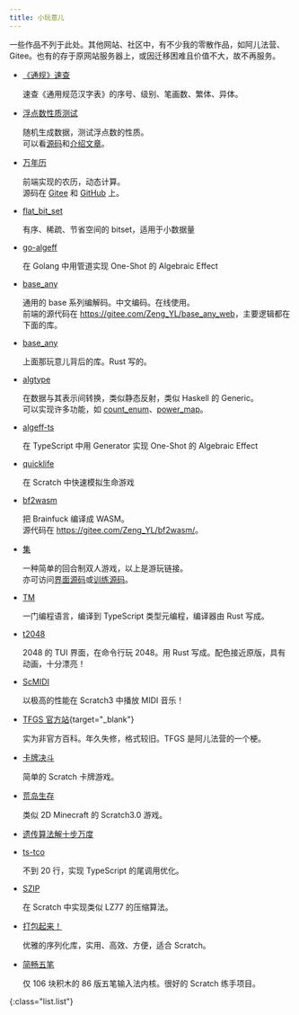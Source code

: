 ```yaml
---
title: 小玩意儿
---
```


一些作品不列于此处。其他网站、社区中，有不少我的零散作品，如阿儿法营、Gitee。也有的存于原网站服务器上，或因迁移困难且价值不大，故不再服务。

- [《通规》速查](./tgdict)

  速查《通用规范汉字表》的序号、级别、笔画数、繁体、异体。

- [浮点数性质测试](./numtest)

  随机生成数据，测试浮点数的性质。  
  可以看[源码](https://gitee.com/Zeng_YL/numtest)和[介绍文章](../blog/numtest)。

- [万年历](./wannianli)

  前端实现的农历，动态计算。  
  源码在 [Gitee](https://gitee.com/Zeng_YL/wannianli) 和 [GitHub](https://github.com/zeng-y-l/wannianli) 上。

- [flat_bit_set](https://lib.rs/crates/flat_bit_set)

  有序、稀疏、节省空间的 bitset，适用于小数据量

- [go-algeff](https://gitee.com/Zeng_YL/go-algeff)

  在 Golang 中用管道实现 One-Shot 的 Algebraic Effect

- [base_any](./baseany)

  通用的 base 系列编解码。中文编码。在线使用。  
  前端的源代码在 <https://gitee.com/Zeng_YL/base_any_web>，主要逻辑都在下面的库。

- [base_any](https://lib.rs/crates/base_any)

  上面那玩意儿背后的库。Rust 写的。

- [algtype](https://lib.rs/crates/algtype)

  在数据与其表示间转换，类似静态反射，类似 Haskell 的 Generic。  
  可以实现许多功能，如 [count_enum](https://lib.rs/crates/count_enum)、[power_map](https://lib.rs/crates/power_map)。

- [algeff-ts](https://gitee.com/Zeng_YL/algeff-ts)

  在 TypeScript 中用 Generator 实现 One-Shot 的 Algebraic Effect

- [quicklife](https://gitblock.cn/Projects/1313150/)

  在 Scratch 中快速模拟生命游戏

- [bf2wasm](./bf2wasm)

  把 Brainfuck 编译成 WASM。  
  源代码在 <https://gitee.com/Zeng_YL/bf2wasm/>。

- [集](/ji/)

  一种简单的回合制双人游戏，以上是游玩链接。  
  亦可访问[界面源码](https://gitee.com/Zeng_YL/ji-gui)或[训练源码](https://gitee.com/Zeng_YL/ji-train)。

- [TM](https://gitee.com/Zeng_YL/tm)

  一门编程语言，编译到 TypeScript 类型元编程，编译器由 Rust 写成。

- [t2048](https://gitee.com/Zeng_YL/t2048)

  2048 的 TUI 界面，在命令行玩 2048。用 Rust 写成。配色接近原版，具有动画，十分漂亮！

- [ScMIDI](./scmidi)

  以极高的性能在 Scratch3 中播放 MIDI 音乐！

- [TFGS 官方站](../TFGS/){target="_blank"}

  实为非官方百科。年久失修，格式较旧。TFGS 是阿儿法营的一个梗。

- [卡牌决斗](https://gitblock.cn/Projects/828346)

  简单的 Scratch 卡牌游戏。

- [荒岛生存](./schdsc/)

  类似 2D Minecraft 的 Scratch3.0 游戏。

- [遗传算法解十步万度](https://gitee.com/Zeng_YL/ten-steps-10000-degrees)

- [ts-tco](https://gitee.com/Zeng_YL/ts-tco)

  不到 20 行，实现 TypeScript 的尾调用优化。

- [SZIP](https://gitblock.cn/Projects/1020069)

  在 Scratch 中实现类似 LZ77 的压缩算法。

- [打包起来！](https://gitblock.cn/Projects/1141403)

  优雅的序列化库，实用、高效、方便，适合 Scratch。

- [简畅五笔](https://gitblock.cn/Projects/1175191)

  仅 106 块积木的 86 版五笔输入法内核。很好的 Scratch 练手项目。

{:class="list.list"}

<script lang="ts" setup>
  import list from '../../lib/list.module.styl'
</script>